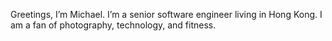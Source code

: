 Greetings, I’m Michael. I’m a senior software engineer living in Hong Kong. I am a fan of photography, technology, and fitness.
